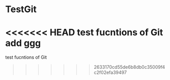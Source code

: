 # TestGit
<<<<<<< HEAD
test fucntions of Git
add
ggg
=======
test fucntions of Git
>>>>>>> 2633170cd55de6b8db0c35009f4c2f02efa39497
